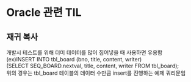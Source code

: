# Oracle 관련 TIL
## 재귀 복사
개발시 테스트를 위해 더미 데이터를 많이 집어넣을 때 사용하면 유용함<br>
<storng>(ex)INSERT INTO tbl_board (bno, title, content, writer)<br>
    (SELECT SEQ_BOARD.nextval, title, content, writer FROM tbl_board);</storng><br>
위의 경우는 tbl_board 테이블의 데이터 수만큼 insert를 진행하는 예제 쿼리문임<br>



